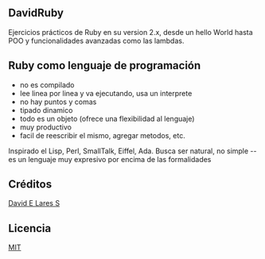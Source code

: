 ## DavidRuby

Ejercicios prácticos de Ruby en su version 2.x, desde un hello World hasta POO y funcionalidades avanzadas como las lambdas.

## Ruby como lenguaje de programación

- no es compilado
- lee linea por linea  y va ejecutando, usa un interprete
- no hay puntos y comas
- tipado dinamico
- todo es un objeto (ofrece una flexibilidad al lenguaje)
- muy productivo
- facil de reescribir el mismo, agregar metodos, etc.

Inspirado el Lisp, Perl, SmallTalk, Eiffel, Ada.
Busca ser natural, no simple -- es un lenguaje muy expresivo por encima de las formalidades

## Créditos
[David E Lares S](https://davidlares.com)

## Licencia
[MIT](https://opensource.org/licenses/MIT)


